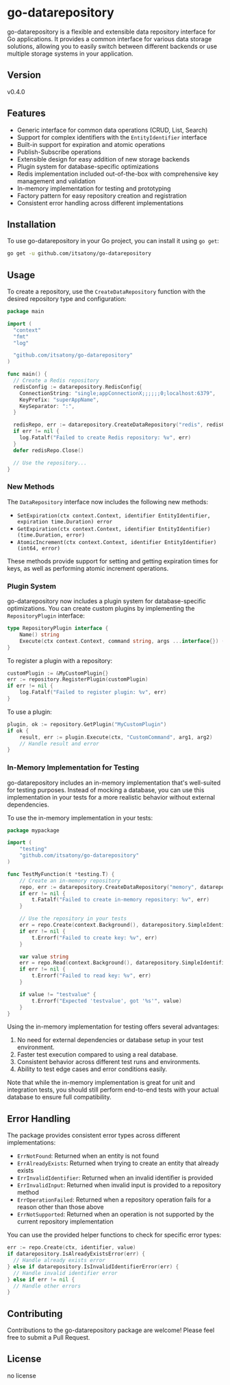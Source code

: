 # go-datarepository

go-datarepository is a flexible and extensible data repository interface for Go applications. It provides a common interface for various data storage solutions, allowing you to easily switch between different backends or use multiple storage systems in your application.

## Version

v0.4.0

## Features

- Generic interface for common data operations (CRUD, List, Search)
- Support for complex identifiers with the `EntityIdentifier` interface
- Built-in support for expiration and atomic operations
- Publish-Subscribe operations
- Extensible design for easy addition of new storage backends
- Plugin system for database-specific optimizations
- Redis implementation included out-of-the-box with comprehensive key management and validation
- In-memory implementation for testing and prototyping
- Factory pattern for easy repository creation and registration
- Consistent error handling across different implementations

## Installation

To use go-datarepository in your Go project, you can install it using `go get`:

```bash
go get -u github.com/itsatony/go-datarepository
```

## Usage

To create a repository, use the `CreateDataRepository` function with the desired repository type and configuration:

```go
package main

import (
  "context"
  "fmt"
  "log"

  "github.com/itsatony/go-datarepository"
)

func main() {
  // Create a Redis repository
  redisConfig := datarepository.RedisConfig{
    ConnectionString: "single;appConnectionX;;;;;;0;localhost:6379",
    KeyPrefix: "superAppName",
    KeySeparator: ":",
  }

  redisRepo, err := datarepository.CreateDataRepository("redis", redisConfig)
  if err != nil {
    log.Fatalf("Failed to create Redis repository: %v", err)
  }
  defer redisRepo.Close()

  // Use the repository...
}
```

### New Methods

The `DataRepository` interface now includes the following new methods:

- `SetExpiration(ctx context.Context, identifier EntityIdentifier, expiration time.Duration) error`
- `GetExpiration(ctx context.Context, identifier EntityIdentifier) (time.Duration, error)`
- `AtomicIncrement(ctx context.Context, identifier EntityIdentifier) (int64, error)`

These methods provide support for setting and getting expiration times for keys, as well as performing atomic increment operations.

### Plugin System

go-datarepository now includes a plugin system for database-specific optimizations. You can create custom plugins by implementing the `RepositoryPlugin` interface:

```go
type RepositoryPlugin interface {
	Name() string
	Execute(ctx context.Context, command string, args ...interface{}) (interface{}, error)
}
```

To register a plugin with a repository:

```go
customPlugin := &MyCustomPlugin{}
err := repository.RegisterPlugin(customPlugin)
if err != nil {
    log.Fatalf("Failed to register plugin: %v", err)
}
```

To use a plugin:

```go
plugin, ok := repository.GetPlugin("MyCustomPlugin")
if ok {
    result, err := plugin.Execute(ctx, "CustomCommand", arg1, arg2)
    // Handle result and error
}
```

### In-Memory Implementation for Testing

go-datarepository includes an in-memory implementation that's well-suited for testing purposes. Instead of mocking a database, you can use this implementation in your tests for a more realistic behavior without external dependencies.

To use the in-memory implementation in your tests:

```go
package mypackage

import (
    "testing"
    "github.com/itsatony/go-datarepository"
)

func TestMyFunction(t *testing.T) {
    // Create an in-memory repository
    repo, err := datarepository.CreateDataRepository("memory", datarepository.MemoryConfig{})
    if err != nil {
        t.Fatalf("Failed to create in-memory repository: %v", err)
    }

    // Use the repository in your tests
    err = repo.Create(context.Background(), datarepository.SimpleIdentifier("testkey"), "testvalue")
    if err != nil {
        t.Errorf("Failed to create key: %v", err)
    }

    var value string
    err = repo.Read(context.Background(), datarepository.SimpleIdentifier("testkey"), &value)
    if err != nil {
        t.Errorf("Failed to read key: %v", err)
    }

    if value != "testvalue" {
        t.Errorf("Expected 'testvalue', got '%s'", value)
    }
}
```

Using the in-memory implementation for testing offers several advantages:

1. No need for external dependencies or database setup in your test environment.
2. Faster test execution compared to using a real database.
3. Consistent behavior across different test runs and environments.
4. Ability to test edge cases and error conditions easily.

Note that while the in-memory implementation is great for unit and integration tests, you should still perform end-to-end tests with your actual database to ensure full compatibility.

## Error Handling

The package provides consistent error types across different implementations:

- `ErrNotFound`: Returned when an entity is not found
- `ErrAlreadyExists`: Returned when trying to create an entity that already exists
- `ErrInvalidIdentifier`: Returned when an invalid identifier is provided
- `ErrInvalidInput`: Returned when invalid input is provided to a repository method
- `ErrOperationFailed`: Returned when a repository operation fails for a reason other than those above
- `ErrNotSupported`: Returned when an operation is not supported by the current repository implementation

You can use the provided helper functions to check for specific error types:

```go
err := repo.Create(ctx, identifier, value)
if datarepository.IsAlreadyExistsError(err) {
  // Handle already exists error
} else if datarepository.IsInvalidIdentifierError(err) {
  // Handle invalid identifier error
} else if err != nil {
  // Handle other errors
}
```

## Contributing

Contributions to the go-datarepository package are welcome! Please feel free to submit a Pull Request.

## License

no license

